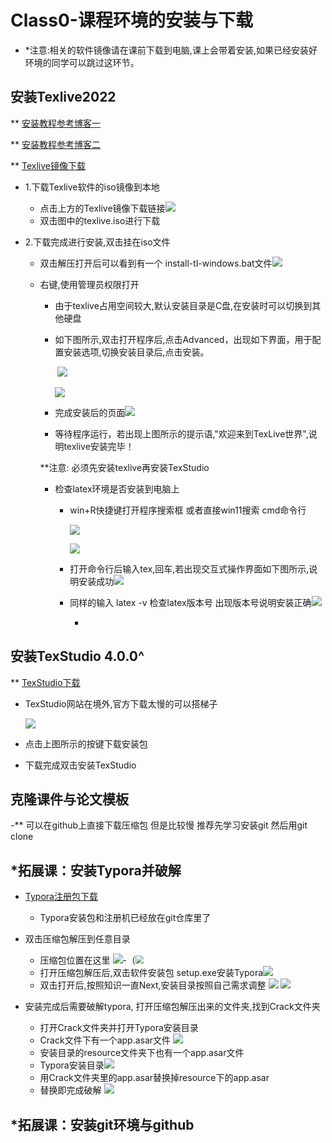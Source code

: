 
#  Class0-课程环境的安装与下载

- *注意:相关的软件镜像请在课前下载到电脑,课上会带着安装,如果已经安装好环境的同学可以跳过这环节。

## 安装Texlive2022
** [安装教程参考博客一](https://blog.csdn.net/sunny0722/article/details/121220547)

** [安装教程参考博客二](https://zhuanlan.zhihu.com/p/494767232)

** [Texlive镜像下载]( https://mirrors.tuna.tsinghua.edu.cn/CTAN/systems/texlive/Images/)

- 1.下载Texlive软件的iso镜像到本地
  
  - 点击上方的Texlive镜像下载链接![](img/tlv01.png)
  - 双击图中的texlive.iso进行下载 
  
- 2.下载完成进行安装,双击挂在iso文件
  
  - 双击解压打开后可以看到有一个 install-tl-windows.bat文件![](img/tlv02.png)

  - 右键,使用管理员权限打开
  
    - 由于texlive占用空间较大,默认安装目录是C盘,在安装时可以切换到其他硬盘
  
    - 如下图所示,双击打开程序后,点击Advanced，出现如下界面，用于配置安装选项,切换安装目录后,点击安装。
  
      ​	![](img/tlv10.png)
  
      ![](img/tlv11.png)
  
    - 完成安装后的页面![](img/tlv03.png)
  
    - 等待程序运行，若出现上图所示的提示语,"欢迎来到TexLive世界",说明texlive安装完毕！
  
    **注意: 必须先安装texlive再安装TexStudio
  
    - 检查latex环境是否安装到电脑上
  
      - win+R快捷键打开程序搜索框 或者直接win11搜索 cmd命令行
  
        ![](img/cmd.png)
  
        ![](img/cmd11.png)
  
      - 打开命令行后输入tex,回车,若出现交互式操作界面如下图所示,说明安装成功![](img/cmd01.png)
  
      - 同样的输入 latex -v 检查latex版本号 出现版本号说明安装正确![](img/cmd12.png)
  
        
  
        -
## 安装TexStudio 4.0.0^

** [TexStudio下载](https://www.texstudio.org/)

 - TexStudio网站在境外,官方下载太慢的可以搭梯子

   ![](img/texstd.jpg)

- 点击上图所示的按键下载安装包

- 下载完成双击安装TexStudio

  

## 克隆课件与论文模板

-** 可以在github上直接下载压缩包 但是比较慢 推荐先学习安装git 然后用git clone

## *拓展课：安装Typora并破解

- [Typora注册包下载](https://github.com/peitsan/Courseware-Tex-2023/tree/master/typro%E7%A0%B4%E8%A7%A3%E5%99%A8)
	- Typora安装包和注册机已经放在git仓库里了
	
- 双击压缩包解压到任意目录
	- 压缩包位置在这里
		![](img/typro00.png)-（<img src="img/typro01.png" style="zoom:80%;" />
	- 打开压缩包解压后,双击软件安装包 setup.exe安装Typora![](img/typro04.png)
	- 双击打开后,按照知识一直Next,安装目录按照自己需求调整
	  ![](img/typro05.png)
	  ![](img/typro06.png)
- 安装完成后需要破解typora, 打开压缩包解压出来的文件夹,找到Crack文件夹
	- 打开Crack文件夹并打开Typora安装目录
	- Crack文件下有一个app.asar文件 ![](img/typro03.png)
	- 安装目录的resource文件夹下也有一个app.asar文件
	- Typora安装目录![](img/typro07.png)
	- 用Crack文件夹里的app.asar替换掉resource下的app.asar
	- 替换即完成破解
	  ![](img/typro08.png)
## *拓展课：安装git环境与github